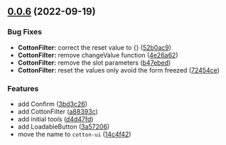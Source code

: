 ## [0.0.6](http://10.106.1.10:8002/fanjg/cotton/compare/v0.0.1...v0.0.6) (2022-09-19)


### Bug Fixes

* **CottonFilter:** correct the reset value to {} ([52b0ac9](http://10.106.1.10:8002/fanjg/cotton/commits/52b0ac99326d0953e29da09136765c2e41a3f59e))
* **CottonFilter:** remove changeValue function ([4e26a62](http://10.106.1.10:8002/fanjg/cotton/commits/4e26a6245f095fd4f839a272647e9da1958f2577))
* **CottonFilter:** remove the slot parameters ([b47ebed](http://10.106.1.10:8002/fanjg/cotton/commits/b47ebed292219572184a055b5042b57f0ace97fc))
* **CottonFilter:** reset the values only avoid the form freezed ([72454ce](http://10.106.1.10:8002/fanjg/cotton/commits/72454ce73b242a05026280ff0e78b74a64060b56))


### Features

* add Confirm ([3bd3c26](http://10.106.1.10:8002/fanjg/cotton/commits/3bd3c26d09734550d7779186b2656cc1f812aeca))
* add CottonFilter ([a88393c](http://10.106.1.10:8002/fanjg/cotton/commits/a88393ca91fd468225cade12aac80154e039781d))
* add initial tools ([d4d47fd](http://10.106.1.10:8002/fanjg/cotton/commits/d4d47fdb05733e4a6130701d803e4343d76d388a))
* add LoadableButton ([3a57206](http://10.106.1.10:8002/fanjg/cotton/commits/3a57206e8ab51923e7ac697a0ccf6dc3faa93e8e))
* move the name to `cotton-ui` ([14c4f42](http://10.106.1.10:8002/fanjg/cotton/commits/14c4f420e210e806a7d6d3b08ca39fa2162456a2))



